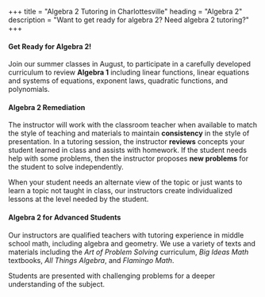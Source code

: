 +++
title = "Algebra 2 Tutoring in Charlottesville"
heading = "Algebra 2"
description = "Want to get ready for algebra 2? Need algebra 2 tutoring?"
+++

<div class="container">

<div class="row">

<div class="col-sm-8 left">

#### Get Ready for Algebra 2! 

Join our summer classes in August, to participate in a carefully developed curriculum to review **Algebra 1** including linear functions, linear equations and systems of equations, exponent laws, quadratic functions, and polynomials.

#### Algebra 2 Remediation

The instructor will work with the classroom teacher when available to match the style of teaching and materials to maintain **consistency** in the style of presentation.
In a tutoring session, the instructor **reviews** concepts your student learned in class and assists with homework. If the student needs help with some problems, then the instructor proposes **new problems** for the student to solve independently.

When your student needs an alternate view of the topic or just wants to learn a topic not taught in class, our instructors create individualized lessons at the level needed by the student.

#### Algebra 2 for Advanced Students

Our instructors are qualified teachers with tutoring experience in middle school math, including algebra and geometry. We use a variety of texts and materials including the *Art of Problem Solving* curriculum, *Big Ideas Math* textbooks, *All Things Algebra*, and *Flamingo Math*.

Students are presented with challenging problems for a deeper understanding of the subject. 

</div>

<div class="col-sm-4">
<!-- 
<center>
<a href="https://allthingsalgebra.com/"><img alt="All Things Algebra" src="/images/LogoATA.png" width="55%" style="padding:20px;"></a><br>
<a href="https://artofproblemsolving.com/store/book/intro-algebra"><img alt="Algebra" src="/images/intro-algebra.gif" width="45%" style="padding:20px;"></a> <br>
<a href="https://bigideaslearning.com/programs/middle-school-modeling-real-life"><img alt="Middle School Math" src="/images/bim.png" width="90%" style="padding:20px;"></a>
</center> -->
</div>

</div></div>
